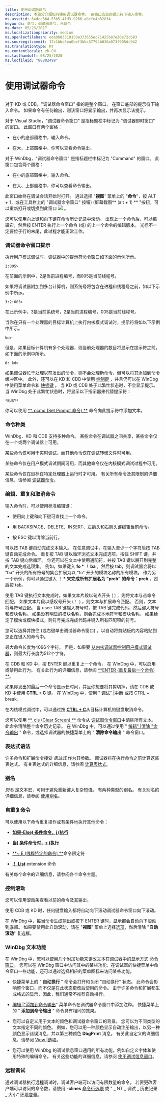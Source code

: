 ```yaml
---
title: 使用调试器命令
description: 本部分介绍如何使用调试器命令。 在窗口底部的提示符下输入命令。
ms.assetid: 64dcc364-53b5-41d3-9266-abcfe4b328f4
keywords: 命令，调试器命令，元命令
ms.date: 05/23/2017
ms.localizationpriority: medium
ms.openlocfilehash: eda0b83310158a373655ec71425b87e20e72c683
ms.sourcegitcommit: 17c1bbc5ea0bef3bbc87794b030a073f905dc942
ms.translationtype: MT
ms.contentlocale: zh-CN
ms.lasthandoff: 08/25/2020
ms.locfileid: "88802499"
---
```

# <a name="using-debugger-commands"></a>使用调试器命令


## <span id="ddk_using_debugger_commands_dbg"></span><span id="DDK_USING_DEBUGGER_COMMANDS_DBG"></span>


对于 KD 或 CDB，"调试器命令窗口" 指的是整个窗口。 在窗口底部的提示符下输入命令。 如果命令有任何输出，则该窗口将显示输出，并再次显示该提示。

对于 Visual Studio，"调试器命令窗口" 是指标题栏中标记为 "调试器即时窗口" 的窗口。 此窗口有两个窗格：

-   在小的底部窗格中，输入命令。

-   在大、上部窗格中，你可以查看命令输出。

对于 WinDbg，"调试器命令窗口" 是指标题栏中标记为 "Command" 的窗口。 此窗口包含两个窗格：

-   在小的底部窗格中，输入命令。

-   在大、上部窗格中，你可以查看命令输出。

此窗口始终在调试会话开始时打开。 通过选择 "**视图**" 菜单上的 "**命令**"，按 ALT + 1，或在工具栏上的 "调试器命令窗口" 按钮)  (屏幕截图** (alt + 1) ** "按钮，可以重新打开或切换到此窗口 ![ ](images/tbcmd.png) 。

您可以使用向上键和向下键在命令历史记录中滚动。 出现上一个命令后，可以编辑它，然后按 ENTER 执行上一个命令 (或) 的上一个命令的编辑版本。 光标不一定要位于行的末尾，此过程才能正常工作。

### <a name="span-iddebugger_command_window_promptspanspan-iddebugger_command_window_promptspandebugger-command-window-prompt"></a><span id="debugger_command_window_prompt"></span><span id="DEBUGGER_COMMAND_WINDOW_PROMPT"></span>调试器命令窗口提示

执行用户模式调试时，调试器中的提示符命令窗口如下面的示例所示。

`2:005>`

在前面的示例中，2是当前进程编号，而005是当前线程号。

如果将调试器附加到多台计算机，则系统号将包含在进程和线程号之前，如以下示例中所示。

`3:2:005>`

在此示例中，3是当前系统号，2是当前进程编号，005是当前线程号。

当你在只有一个处理器的目标计算机上执行内核模式调试时，提示符将如以下示例中所示。

`kd>`

但是，如果目标计算机有多个处理器，则当前处理器的数目将显示在提示符之前，如下面的示例中所示。

`0: kd> `

如果调试器忙于处理以前发出的命令，则不会处理新命令，但可以将其添加到命令缓冲区中。 此外，还可以在 KD 和 CDB 中使用 [控制键](control-keys.md) ，并且仍可以在 WinDbg 中使用菜单命令和 [快捷键](keyboard-shortcuts.md) 。 当 KD 或 CDB 处于此繁忙状态时，不会显示提示。 当 WinDbg 处于此繁忙状态时，将显示以下指示器来代替提示符：

`*BUSY* `

你可以使用 [**. pcmd (Set Prompt 命令) **](-pcmd--set-prompt-command-.md) 命令向此提示符中添加文本。

### <a name="span-idkinds_of_commandsspanspan-idkinds_of_commandsspankinds-of-commands"></a><span id="kinds_of_commands"></span><span id="KINDS_OF_COMMANDS"></span>命令种类

WinDbg、KD 和 CDB 支持多种命令。 某些命令在调试器之间共享，某些命令仅在一个或两个调试器上可用。

某些命令仅可用于实时调试，而其他命令仅在调试转储文件时可用。

某些命令仅在用户模式调试期间可用，而其他命令仅在内核模式调试过程中可用。

某些命令仅在目标在特定处理器上运行时才可用。 有关所有命令及其限制的详细信息，请参阅 [调试器命令](debugger-commands.md)。

### <a name="span-idediting__repeating__and_canceling_commandsspanspan-idediting__repeating__and_canceling_commandsspanediting-repeating-and-canceling-commands"></a><span id="editing__repeating__and_canceling_commands"></span><span id="EDITING__REPEATING__AND_CANCELING_COMMANDS"></span>编辑、重复和取消命令

输入命令时，可以使用标准编辑键：

-   使用向上键和向下键可查找上一个命令。

-   用 BACKSPACE、DELETE、INSERT、左箭头和右箭头键编辑当前命令。

-   按 ESC 键以清除当前行。

可以按 TAB 键自动完成文本输入。 在任意调试中，在输入至少一个字符后按 TAB 键自动完成命令。 重复按 TAB 键以循环浏览文本完成选项，按住 SHIFT 键，并按 TAB 键向后循环。 你还可以在文本中使用通配符，并按 TAB 键以展开到完整的文本完成选项集。 例如，如果键入 **fo \* ！ ba** ，然后按 tab，则调试器会将以 "ba" 开头的所有符号的集合扩展为以 "fo" 开头的模块名称的所有模块。 作为另一个示例，你可以通过键入 **！ \* 来完成所有扩展名为 "prcb" 的命令：prcb** ，然后按 tab。

使用 TAB 键执行文本完成时，如果文本片段以句点开头 ( ) ，则将文本与点命令匹配。 如果文本片段以感叹号开头 (！ ) ，则文本与扩展命令匹配。 否则，文本将与符号匹配。 当 usee TAB 键输入符号时，按 TAB 键完成代码，然后键入符号和模块名称。 如果没有明显的模块名称，则会完成本地符号和模块名称。 如果给定了模块或模块模式，则符号完成完成代码并键入所有匹配项的符号。

您可以选择并按住 (或右键单击调试器命令窗口) ，以自动将剪贴板的内容粘贴到您正在键入的命令中。

最大命令长度为4096个字符。 但是，如果要 [从内核调试器控制用户模式调试器](controlling-the-user-mode-debugger-from-the-kernel-debugger.md)，则最大行长度为512个字符。

在 CDB 和 KD 中，按 ENTER 键以重复上一个命令。 在 WinDbg 中，可以启用或禁用此行为。 有关此行为的详细信息，请参阅 [**ENTER (重复最后一个命令) **](enter--repeat-last-command-.md)。

如果你发出的最后一个命令显示长时间，并且你想要将其剪切掉，请在 CDB 或 KD 中使用 [**CTRL + C**](ctrl-c--break-.md) 键。 在 WinDbg 中，使用 " [调试" |中断](debug---break.md) 或按 CTRL + break。

在内核模式调试中，可以通过按 [**CTRL + C**](ctrl-c--break-.md)从目标计算机的键盘取消命令。

您可以使用 [**. cls (Clear Screen) **](-cls--clear-screen-.md) 命令从 [调试器命令窗口](debugger-command-window.md)中清除所有文本。 此命令清除整个命令历史记录。 在 WinDbg 中，可以通过使用 " [编辑" |清除 "命令输出](edit---clear-command-output.md) " 命令，或选择调试器的快捷菜单上的 " **清除命令输出** " 命令窗口。

### <a name="span-idexpression_syntaxspanspan-idexpression_syntaxspanexpression-syntax"></a><span id="expression_syntax"></span><span id="EXPRESSION_SYNTAX"></span>表达式语法

许多命令和扩展命令接受 *表达式* 作为其参数。 调试器将在执行命令之前计算这些表达式。 有关表达式的详细信息，请参阅 [计算表达式](evaluating-expressions.md)。

### <a name="span-idaliasesspanspan-idaliasesspanaliases"></a><span id="aliases"></span><span id="ALIASES"></span>别名

*别名* 是文本宏，可用于避免重新键入复杂短语。 有两种类型的别名。 有关别名的详细信息，请参阅 [使用别名](using-aliases.md)。

### <a name="span-idself_repeating_commandsspanspan-idself_repeating_commandsspanself-repeating-commands"></a><span id="self_repeating_commands"></span><span id="SELF_REPEATING_COMMANDS"></span>自重复命令

可以使用以下命令重复操作或有条件地执行其他命令：

-   [**如果-Else) 条件命令，j (执行**](j--execute-if---else-.md)

-   [**当) 条件命令时，z (执行**](z--execute-while-.md)

-   [**~ E (线程特定的命令) **](-e--thread-specific-command-.md)命令限定符

-   [**！ List**](-list.md) extension 命令

有关每个命令的详细信息，请参阅各个命令主题。

### <a name="span-idcontrolling_scrollingspanspan-idcontrolling_scrollingspancontrolling-scrolling"></a><span id="controlling_scrolling"></span><span id="CONTROLLING_SCROLLING"></span>控制滚动

您可以使用滚动条查看以前的命令及其输出。

使用 CDB 或 KD 时，任何键盘输入都将自动向下滚动调试器命令窗口向下滚动。

在 WinDbg 中，每当命令生成输出或按下 ENTER 键时，显示都会自动向下滚动到底部。 如果要禁用此自动滚动，请在 "**视图**" 菜单上选择[选项](view---options.md)，然后清除 "**自动滚动**" 复选框。

### <a name="span-idwindbg_text_featuresspanspan-idwindbg_text_featuresspanwindbg-text-features"></a><span id="windbg_text_features"></span><span id="WINDBG_TEXT_FEATURES"></span>WinDbg 文本功能

在 WinDbg 中，您可以使用几个附加功能来更改文本在调试器中的显示方式 [命令窗口](debugger-command-window.md)。 您可以在 WinDbg 窗口中访问其中的某些功能，在调试器的快捷菜单中命令窗口一些功能，还可以通过选择相应的菜单图标来访问某些功能。

-   快捷菜单上的 " **自动换行** " 命令会打开和关闭 "自动换行" 状态。 此命令会影响整个窗口，而不仅是在此状态更改后使用的命令。 由于许多命令和扩展都生成格式的显示，因此，我们通常不推荐自动换行。

-   [编辑 |"添加到命令输出](edit---add-to-command-output.md)" 菜单命令在调试器命令窗口中添加注释。 快捷菜单上的 " **添加到命令输出** " 命令具有相同的效果。

-   您可以自定义用于文本的颜色和调试器命令窗口的背景。 您可以为不同类型的文本指定不同的颜色。 例如，您可以用一种颜色显示自动注册输出，以另一种颜色显示错误消息，并以第三种颜色 **DbgPrint** 消息。 有关此自定义的详细信息，请参阅 [View |选项](view---options.md)。

-   您可以使用 WinDbg 的调试信息窗口通用的所有功能，例如自定义字体和使用特殊的编辑命令。 有关这些功能的详细信息，请参阅 [使用调试信息窗口](using-debugging-information-windows.md)。

### <a name="span-idremote_debuggingspanspan-idremote_debuggingspanremote-debugging"></a><span id="remote_debugging"></span><span id="REMOTE_DEBUGGING"></span>远程调试

通过调试器执行远程调试时，调试客户端可以访问有限数量的命令。 若要更改客户端可以访问的命令数，请使用 **-clines** [命令行选项](command-line-options.md) 或 " \_ NT \_ 调试 \_ 历史记录 \_ 大小" [环境变量](environment-variables.md)。

 

 





